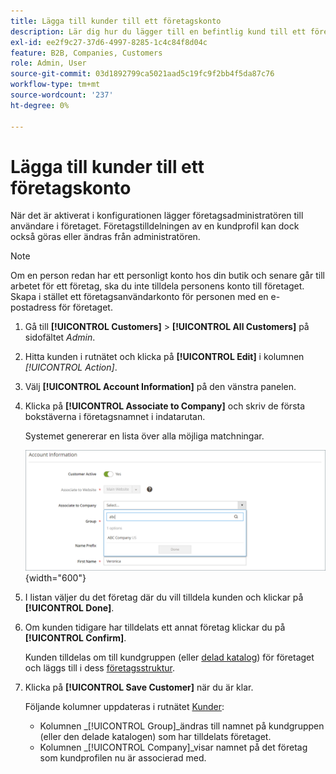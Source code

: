 ```yaml
---
title: Lägga till kunder till ett företagskonto
description: Lär dig hur du lägger till en befintlig kund till ett företagskonto.
exl-id: ee2f9c27-37d6-4997-8285-1c4c84f8d04c
feature: B2B, Companies, Customers
role: Admin, User
source-git-commit: 03d1892799ca5021aad5c19fc9f2bb4f5da87c76
workflow-type: tm+mt
source-wordcount: '237'
ht-degree: 0%

---
```


# Lägga till kunder till ett företagskonto

När det är aktiverat i konfigurationen lägger företagsadministratören till användare i företaget. Företagstilldelningen av en kundprofil kan dock också göras eller ändras från administratören.

>[!NOTE]
>
>Om en person redan har ett personligt konto hos din butik och senare går till arbetet för ett företag, ska du inte tilldela personens konto till företaget. Skapa i stället ett företagsanvändarkonto för personen med en e-postadress för företaget.

1. Gå till **[!UICONTROL Customers]** > **[!UICONTROL All Customers]** på sidofältet _Admin_.

1. Hitta kunden i rutnätet och klicka på **[!UICONTROL Edit]** i kolumnen _[!UICONTROL Action]_.

1. Välj **[!UICONTROL Account Information]** på den vänstra panelen.

1. Klicka på **[!UICONTROL Associate to Company]** och skriv de första bokstäverna i företagsnamnet i indatarutan.

   Systemet genererar en lista över alla möjliga matchningar.

   ![Associera med företag](./assets/company-assign-customer-account.png){width="600"}

1. I listan väljer du det företag där du vill tilldela kunden och klickar på **[!UICONTROL Done]**.

1. Om kunden tidigare har tilldelats ett annat företag klickar du på **[!UICONTROL Confirm]**.

   Kunden tilldelas om till kundgruppen (eller [delad katalog](catalog-shared.md)) för företaget och läggs till i dess [företagsstruktur](account-company-structure.md).

1. Klicka på **[!UICONTROL Save Customer]** när du är klar.

   Följande kolumner uppdateras i rutnätet [Kunder](../customers/customers-all.md):

   - Kolumnen _[!UICONTROL Group]_ändras till namnet på kundgruppen (eller den delade katalogen) som har tilldelats företaget.
   - Kolumnen _[!UICONTROL Company]_visar namnet på det företag som kundprofilen nu är associerad med.
